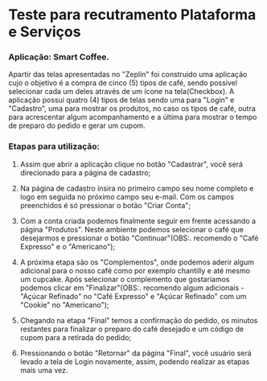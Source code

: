 # Teste para recutramento Plataforma e Serviços

### Aplicação: Smart Coffee.

Apartir das telas apresentadas no "Zeplin" foi construido uma aplicação cujo o objetivo é a compra de cinco (5) tipos de café, sendo possivel selecionar cada um deles através de um ícone na tela(Checkbox). A aplicação possui quatro (4) tipos de telas sendo uma para "Login" e "Cadastro", uma para mostrar os produtos, no caso os tipos de café, outra para acrescentar algum acompanhamento e a última para mostrar o tempo de preparo do pedido e gerar um cupom.

### Etapas para utilização:

1. Assim que abrir a aplicação clique no botão "Cadastrar", você será direcionado para a página de cadastro;

2. Na página de cadastro insira no primeiro campo seu nome completo e logo em seguida no próximo campo seu e-mail. Com os campos preenchidos é só pressionar o botão "Criar Conta";

3. Com a conta criada podemos finalmente seguir em frente acessando a página "Produtos". Neste ambiente podemos selecionar o café que desejarmos e pressionar o botão "Continuar"(OBS:. recomendo o "Café Expresso" e o "Americano");

4. A próxima etapa são os "Complementos", onde podemos aderir algum adicional para o nosso café como por exemplo chantilly e até mesmo um cupcake. Após selecionar o complemento que gostariamos podemos clicar em "Finalizar"(OBS:. recomendo algum adicionais - "Açúcar Refinado" no "Café Expresso" e "Açúcar Refinado" com um "Cookie" no "Americano");

5. Chegando na etapa "Final" temos a confirmação do pedido, os minutos restantes para finalizar o preparo do café desejado e um código de cupom para a retirada do pedido;

6. Pressionando o botão "Retornar" da página "Final", você usuário será levado a tela de Login novamente, assim, podendo realizar as etapas mais uma vez.
